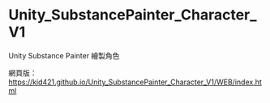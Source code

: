 # Unity_SubstancePainter_Character_V1
 Unity Substance Painter 繪製角色

網頁版：
https://kid421.github.io/Unity_SubstancePainter_Character_V1/WEB/index.html